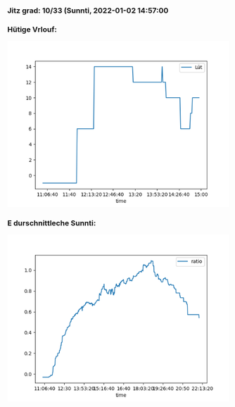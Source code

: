 ### Jitz grad: 10/33 (Sunnti, 2022-01-02 14:57:00

### Hütige Vrlouf:
![Graph](Today.png)

### E durschnittleche Sunnti:
![Graph](Sunnti.png)